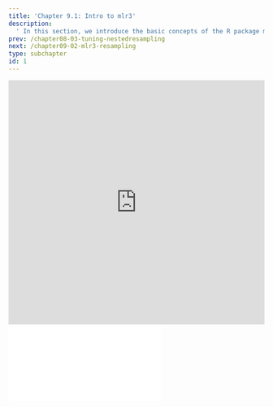 ```yaml
---
title: 'Chapter 9.1: Intro to mlr3'
description:
  ' In this section, we introduce the basic concepts of the R package mlr3.'
prev: /chapter08-03-tuning-nestedresampling
next: /chapter09-02-mlr3-resampling
type: subchapter
id: 1
---
```




<exercise id="1" title="Video Lecture">
<iframe width="100%" height="480" src="https://www.youtube.com/embed/OVD0HDZ39IU" frameborder="0" allow="accelerometer; autoplay; encrypted-media; gyroscope; picture-in-picture" allowfullscreen></iframe>
</exercise>



<exercise id="2" title="Slides">
<object data="pdfs/9/slides-mlr3-intro.pdf" type="application/pdf" style="width:100%;height:480px">
    <embed src="pdfs/9/slides-mlr3-intro.pdf" type="application/pdf" />
</object>
</exercise>


